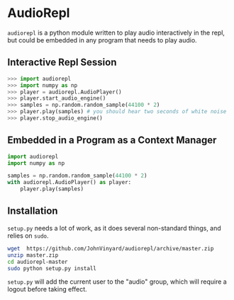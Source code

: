 # AudioRepl
`audiorepl` is a python module written to play audio interactively in the repl, but could be embedded in any program that needs to play audio.

## Interactive Repl Session
```python
>>> import audiorepl
>>> import numpy as np
>>> player = audiorepl.AudioPlayer()
>>> player.start_audio_engine()
>>> samples = np.random.random_sample(44100 * 2)
>>> player.play(samples) # you should hear two seconds of white noise
>>> player.stop_audio_engine()
```

## Embedded in a Program as a Context Manager
```python
import audiorepl
import numpy as np

samples = np.random.random_sample(44100 * 2)
with audiorepl.AudioPlayer() as player:
    player.play(samples)
```

## Installation

`setup.py` needs a lot of work, as it does several non-standard things, and relies on `sudo`.

```bash
wget  https://github.com/JohnVinyard/audiorepl/archive/master.zip
unzip master.zip
cd audiorepl-master
sudo python setup.py install
```

`setup.py` will add the current user to the "audio" group, which will require a logout before taking effect.
